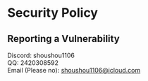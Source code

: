 # Security Policy

## Reporting a Vulnerability

Discord: shoushou1106  
QQ: 2420308592  
Email (Please no): shoushou1106@icloud.com
